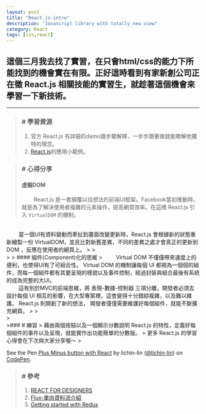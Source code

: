 ```yaml
---
layout: post
title: "React.js-intro"
description: "Javascript library with totally new view"
category: React
tags: [css,react]
---
```

## 這個三月我去找了實習，在只會html/css的能力下所能找到的機會實在有限。正好這時看到有家新創公司正在徵 React.js 相關技能的實習生，就趁著這個機會來學習一下新技術。
---

>### # 學習資源
>1.    官方 React.js 有詳細的demo跟步驟解釋，一步步跟著做就能暸解他獨特的理念。
>2.    [React.js](http://tutorialzine.com/2014/07/5-practical-examples-for-learning-facebooks-react-framework/ "Title")的應用小範例。
>
>
<div class="paragraph-seperate"></div>

>### # 心得分享
>
>
> #### 虛擬DOM
>  &nbsp;&nbsp;&nbsp;&nbsp;&nbsp;&nbsp;&nbsp;&nbsp;React.js 是一套顛覆以往想法的前端UI框架。Facebook當初推動時，就是為了解決使用者複雜的元素操作，提高網頁效率。在這裡 React.js 引入 `VirtualDOM` 的機制。
<br>
&nbsp;&nbsp;&nbsp;&nbsp;&nbsp;&nbsp;&nbsp;&nbsp;當一個UI有資料變動而牽扯到畫面改變更新時，React.js 會根據新的狀態重新繪製一份 VirtualDOM，並且比對新舊差異，不同的差異之處才會真正的更新到 DOM ，反應在使用者的網頁上。
>
> <br>
>
> #### 組件(Component)化的思維
>&nbsp;&nbsp;&nbsp;&nbsp;&nbsp;&nbsp;&nbsp;&nbsp; Virtual DOM 不僅僅帶來速度上的便利，也使得UI有了可組合性。 Virtual DOM 的機制讓每個 UI 都視為一個個的組件，而每一個組件都有其要呈現的樣貌以及事件控制，經過封裝與組合最後有系統的成為完整的大UI。
<br>
&nbsp;&nbsp;&nbsp;&nbsp;&nbsp;&nbsp;&nbsp;&nbsp;這有別於MVC的前端思維，將 表現-數據-控制器 三項分離，開發者必須去設計每個 UI 相互的影響，在大型專案裡，這會變得十分錯綜複雜，以及難以維護。
React.js 則開創了新的想法， 開發者僅僅需要維護好每個組件，就能不斷擴充網頁。
>
> <br>
>
<div class="paragraph-seperate"></div>
>### # 練習
>	藉由兩個按鈕以及一個顯示分數說明 React.js 的特性，定義好每個組件的事件以及呈現，就能實作出功能簡單的分數版。
>	更多 React.js 的學習心得會在下次與大家分享喔～
><p data-height="301" data-theme-id="0" data-slug-hash="MKMezg" data-default-tab="result" data-user="lichin-lin" class="codepen">See the Pen <a href="http://codepen.io/lichin-lin/pen/MKMezg/">Plus Minus button with React</a> by lichin-lin (<a href="http://codepen.io/lichin-lin">@lichin-lin</a>) on <a href="http://codepen.io">CodePen</a>.</p>
<script async src="//assets.codepen.io/assets/embed/ei.js"></script>

>### # 參考
>1.    [REACT FOR DESIGNERS](http://reactfordesigners.com/labs/reactjs-introduction-for-people-who-know-just-enough-jquery-to-get-by/ "Title")
>2.    [Flux-單向資料流介紹](https://exma-square.gitbooks.io/mobious-cookbook/content/Front-End/Flux/Data-flow.html "Title")
>3.    [Getting started with Redux](https://egghead.io/series/getting-started-with-redux "Title")
>


